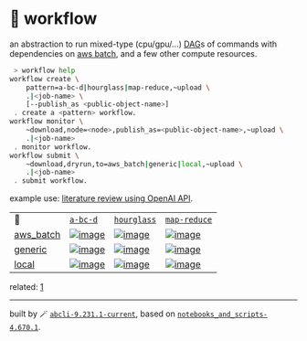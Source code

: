 # 📜 workflow

an abstraction to run mixed-type (cpu/gpu/...) [DAG](https://networkx.org/documentation/stable/reference/classes/digraph.html)s of commands with dependencies on [aws batch](https://aws.amazon.com/batch/), and a few other compute resources.

```bash
 > workflow help
workflow create \
	pattern=a-bc-d|hourglass|map-reduce,~upload \
	.|<job-name> \
	[--publish_as <public-object-name>]
 . create a <pattern> workflow.
workflow monitor \
	~download,node=<node>,publish_as=<public-object-name>,~upload \
	.|<job-name>
 . monitor workflow.
workflow submit \
	~download,dryrun,to=aws_batch|generic|local,~upload \
	.|<job-name>
 . submit workflow.
```

example use: [literature review using OpenAI API](https://github.com/kamangir/openai-commands/tree/main/openai_commands/literature_review).

|   |   |   |   |
| --- | --- | --- | --- |
| 📜 | [`a-bc-d`](./patterns/a-bc-d.dot) | [`hourglass`](./patterns/hourglass.dot) | [`map-reduce`](./patterns/map-reduce.dot) |
| [aws_batch](./runners/aws_batch.py) | [![image](https://kamangir-public.s3.ca-central-1.amazonaws.com/aws_batch-a-bc-d/workflow.gif?raw=true&random=YQMX8P1NSsQ8rjSc)](https://kamangir-public.s3.ca-central-1.amazonaws.com/aws_batch-a-bc-d/workflow.gif?raw=true&random=YQMX8P1NSsQ8rjSc) | [![image](https://kamangir-public.s3.ca-central-1.amazonaws.com/aws_batch-hourglass/workflow.gif?raw=true&random=9EjuYsWUsOoySxcH)](https://kamangir-public.s3.ca-central-1.amazonaws.com/aws_batch-hourglass/workflow.gif?raw=true&random=9EjuYsWUsOoySxcH) | [![image](https://kamangir-public.s3.ca-central-1.amazonaws.com/aws_batch-map-reduce/workflow.gif?raw=true&random=pD4CbkSjCpt3nBQX)](https://kamangir-public.s3.ca-central-1.amazonaws.com/aws_batch-map-reduce/workflow.gif?raw=true&random=pD4CbkSjCpt3nBQX) |
| [generic](./runners/generic.py) | [![image](https://kamangir-public.s3.ca-central-1.amazonaws.com/generic-a-bc-d/workflow.gif?raw=true&random=G2nLL6iSiB7kl8SA)](https://kamangir-public.s3.ca-central-1.amazonaws.com/generic-a-bc-d/workflow.gif?raw=true&random=G2nLL6iSiB7kl8SA) | [![image](https://kamangir-public.s3.ca-central-1.amazonaws.com/generic-hourglass/workflow.gif?raw=true&random=gJbwbluUeSIil20y)](https://kamangir-public.s3.ca-central-1.amazonaws.com/generic-hourglass/workflow.gif?raw=true&random=gJbwbluUeSIil20y) | [![image](https://kamangir-public.s3.ca-central-1.amazonaws.com/generic-map-reduce/workflow.gif?raw=true&random=d2tSpJujpCn8DTTi)](https://kamangir-public.s3.ca-central-1.amazonaws.com/generic-map-reduce/workflow.gif?raw=true&random=d2tSpJujpCn8DTTi) |
| [local](./runners/local.py) | [![image](https://kamangir-public.s3.ca-central-1.amazonaws.com/local-a-bc-d/workflow.gif?raw=true&random=c94Lui2O6ZP1eieJ)](https://kamangir-public.s3.ca-central-1.amazonaws.com/local-a-bc-d/workflow.gif?raw=true&random=c94Lui2O6ZP1eieJ) | [![image](https://kamangir-public.s3.ca-central-1.amazonaws.com/local-hourglass/workflow.gif?raw=true&random=yDB5gnMjvrLNYEuP)](https://kamangir-public.s3.ca-central-1.amazonaws.com/local-hourglass/workflow.gif?raw=true&random=yDB5gnMjvrLNYEuP) | [![image](https://kamangir-public.s3.ca-central-1.amazonaws.com/local-map-reduce/workflow.gif?raw=true&random=4FP0qdR9yhWuKDmE)](https://kamangir-public.s3.ca-central-1.amazonaws.com/local-map-reduce/workflow.gif?raw=true&random=4FP0qdR9yhWuKDmE) |


related: [1](https://arash-kamangir.medium.com/%EF%B8%8F-openai-experiments-54-e49117dc69ef)

---
built by 🪄 [`abcli-9.231.1-current`](https://github.com/kamangir/awesome-bash-cli), based on [`notebooks_and_scripts-4.670.1`](https://github.com/kamangir/notebooks-and-scripts).

